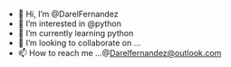 - 👋 Hi, I’m @DarelFernandez
- 👀 I’m interested in @python
- 🌱 I’m currently learning python
- 💞️ I’m looking to collaborate on ...
- 📫 How to reach me ...@Darelfernandez@outlook.com
<!---
DarelFernandez/DarelFernandez is a ✨ special ✨ repository because its `README.md` (this file) appears on your GitHub profile.
You can click the Preview link to take a look at your changes.
--->
